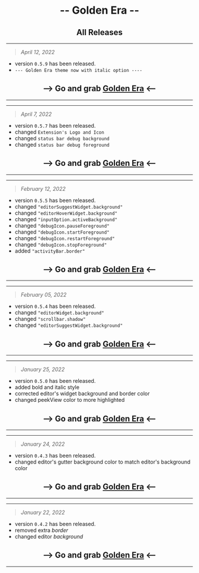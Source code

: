 # <div align="center"><b>-- Golden Era --</b></div>

## <div align="center">All Releases</div>

---

> _April 12, 2022_

- version `0.5.9` has been released.
- `--- Golden Era theme now with italic option ----`
## <div align="center">--> Go and grab <b>[Golden Era](https://marketplace.visualstudio.com/items?itemName=CodrJatin.golden-era)</b> <--</div>

---

---

> _April 7, 2022_

- version `0.5.7` has been released.
- changed `Extension's Logo and Icon`
- changed `status bar debug background`
- changed `status bar debug foreground`
## <div align="center">--> Go and grab <b>[Golden Era](https://marketplace.visualstudio.com/items?itemName=CodrJatin.golden-era)</b> <--</div>

---

---

> _February 12, 2022_

- version `0.5.5` has been released.
- changed `"editorSuggestWidget.background"`
- changed `"editorHoverWidget.background"`
- changed `"inputOption.activeBackground"`
- changed `"debugIcon.pauseForeground"`
- changed `"debugIcon.startForeground"`
- changed `"debugIcon.restartForeground"`
- changed `"debugIcon.stopForeground"`
- added `"activityBar.border"`
## <div align="center">--> Go and grab <b>[Golden Era](https://marketplace.visualstudio.com/items?itemName=CodrJatin.golden-era)</b> <--</div>

---

---

> _February 05, 2022_

- version `0.5.4` has been released.
- changed `"editorWidget.background"`
- changed `"scrollbar.shadow"`
- changed `"editorSuggestWidget.background"`

## <div align="center">--> Go and grab <b>[Golden Era](https://marketplace.visualstudio.com/items?itemName=CodrJatin.golden-era)</b> <--</div>

---

---

> _January 25, 2022_

- version `0.5.0` has been released.
- added bold and italic style
- corrected editor's widget background and border color
- changed peekView color to more highlighted

## <div align="center">--> Go and grab <b>[Golden Era](https://marketplace.visualstudio.com/items?itemName=CodrJatin.golden-era)</b> <--</div>

---

---

> _January 24, 2022_

- version `0.4.3` has been released.
- changed editor's gutter background color to match editor's background color

## <div align="center">--> Go and grab <b>[Golden Era](https://marketplace.visualstudio.com/items?itemName=CodrJatin.golden-era)</b> <--</div>

---

---

> _January 22, 2022_

- version `0.4.2` has been released.
- removed extra _border_
- changed editor _background_

## <div align="center">--> Go and grab <b>[Golden Era](https://marketplace.visualstudio.com/items?itemName=CodrJatin.golden-era)</b> <--</div>

---
